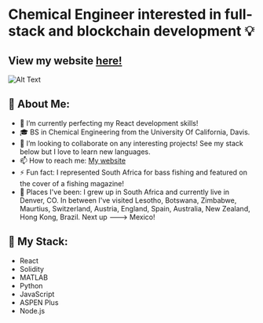 # Chemical Engineer interested in full-stack and blockchain development 💡
## View my website [here!](https://nicholaskmilligan.com/)
![Alt Text](https://media.giphy.com/media/vFKqnCdLPNOKc/giphy.gif)

## 🙋 About Me:
- 🌱 I’m currently perfecting my React development skills!
- 🎓 BS in Chemical Engineering from the University Of California, Davis.
- 👯 I’m looking to collaborate on any interesting projects! See my stack below but I love to learn new languages.
- 📫 How to reach me: [My website](https://nicholaskmilligan.com/contact)
- ⚡ Fun fact: I represented South Africa for bass fishing and featured on the cover of a fishing magazine!
- 📍 Places I've been: I grew up in South Africa and currently live in Denver, CO. In between I've visited Lesotho, Botswana, Zimbabwe, Maurtius, Switzerland, Austria, England, Spain, Australia, New Zealand, Hong Kong, Brazil. Next up ---> Mexico!

## 📂 My Stack: 
- React
- Solidity
- MATLAB
- Python
- JavaScript
- ASPEN Plus
- Node.js
